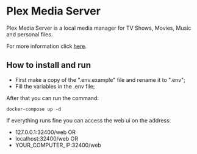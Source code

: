 # Plex Media Server

Plex Media Server is a local media manager for TV Shows, Movies, Music and personal files.

For more information click [here][Plex Site].

## How to install and run

- First make a copy of the ".env.example" file and rename it to ".env";
- Fill the variables in the .env file;

After that you can run the command:

`docker-compose up -d`

If everything runs fine you can access the web ui on the address:

- 127.0.0.1:32400/web OR
- localhost:32400/web OR
- YOUR_COMPUTER_IP:32400/web

[Plex Site]: https://plex.tv
